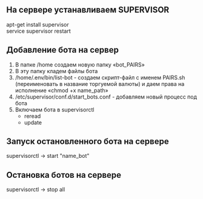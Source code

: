 ## На сервере устанавливаем SUPERVISOR
apt-get install supervisor  
service supervisor restart

## Добавление бота на сервер
1. В папке /home создаем новую папку «bot_PAIRS»
2. В эту папку кладем файлы бота
3. /home/.env/bin/list-bot - создаем скрипт-файл с именем PAIRS.sh (переименовать в название торгуемой валюты) и даем права на исполнение «chmod +x name_path»
4. /etc/supervisor/conf.d/start_bots.conf - добавляем новый процесс под бота
5. Включаем бота в supervisorctl
    * reread
    * update
    
## Запуск остановленного бота на сервере
supervisorctl -> start "name_bot"

## Остановка ботов на сервере
supervisorctl -> stop all